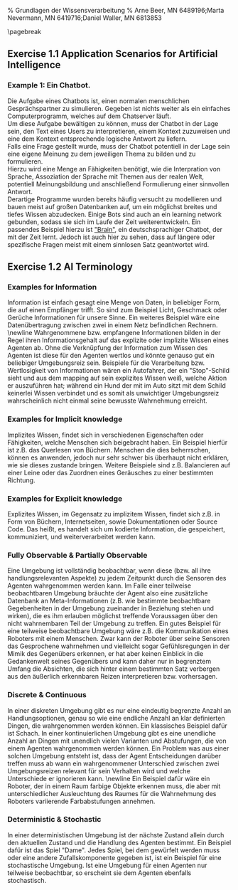 % Grundlagen der Wissensverarbeitung
% Arne Beer, MN 6489196;Marta Nevermann, MN 6419716;Daniel Waller, MN 6813853

\pagebreak

## Exercise 1.1 Application Scenarios for Artificial Intelligence

### Example 1: Ein Chatbot.
Die Aufgabe eines Chatbots ist, einen normalen menschlichen Gesprächspartner zu simulieren. Gegeben ist nichts weiter als ein einfaches Computerprogramm, welches auf dem Chatserver läuft.  
Um diese Aufgabe bewältigen zu können, muss der Chatbot in der Lage sein, den Text eines Users zu interpretieren, einem Kontext zuzuweisen und eine dem Kontext entsprechende logische Antwort zu liefern.  
Falls eine Frage gestellt wurde, muss der Chatbot potentiell in der Lage sein eine eigene Meinung zu dem jeweiligen Thema zu bilden und zu formulieren.  
Hierzu wird eine Menge an Fähigkeiten benötigt, wie die Interpration von Sprache, Assoziation der Sprache mit Themen aus der realen Welt, potentiell Meinungsbildung und anschließend Formulierung einer sinnvollen Antwort.  
Derartige Programme wurden bereits häufig versucht zu modellieren und bauen meist auf großen Datenbanken auf, um ein möglichst breites und tiefes Wissen abzudecken. Einige Bots sind auch an ein learning network gebunden, sodass sie sich im Laufe der Zeit weiterentwickeln.
Ein passendes Beispiel hierzu ist ["Brain"](http://www.thebot.de/about_brain.html), ein deutschsprachiger Chatbot, der mit der Zeit lernt. Jedoch ist auch hier zu sehen, dass auf längere oder spezifische Fragen meist mit einem sinnlosen Satz geantwortet wird.


## Exercise 1.2 AI Terminology

### Examples for Information
Information ist einfach gesagt eine Menge von Daten, in beliebiger Form, die auf einen Empfänger trifft. So sind zum Beispiel Licht, Geschmack oder Gerüche Informationen für unsere Sinne. Ein weiteres Beispiel wäre eine Datenübertragung zwischen zwei in einem Netz befindlichen Rechnern. \newline
Wahrgenommene bzw. empfangene Informationen bilden in der Regel ihren Informationsgehalt auf das explizite oder implizite Wissen eines Agenten ab. Ohne die Verknüpfung der Information zum Wissen des Agenten ist diese für den Agenten wertlos und könnte genauso gut ein beliebiger Umgebungsreiz sein.
Beispiele für die Verarbeitung bzw. Wertlosigkeit von Informationen wären ein Autofahrer, der ein "Stop"-Schild sieht und aus dem mapping auf sein explizites Wissen weiß, welche Aktion er auszuführen hat; während ein Hund der mit im Auto sitzt mit dem Schild keinerlei Wissen verbindet und es somit als unwichtiger Umgebungsreiz wahrscheinlich nicht einmal seine bewusste Wahrnehmung erreicht.

### Examples for Implicit knowledge
Implizites Wissen, findet sich in verschiedenen Eigenschaften oder Fähigkeiten, welche Menschen sich beigebracht haben. Ein Beispiel hierfür ist z.B. das Querlesen von Büchern. Menschen die dies beherrschen, können es anwenden, jedoch nur sehr schwer bis überhaupt nicht erklären, wie sie dieses zustande bringen. Weitere Beispiele sind z.B. Balancieren auf einer Leine oder das Zuordnen eines Geräusches zu einer bestimmten Richtung.

### Examples for Explicit knowledge
Explizites Wissen, im Gegensatz zu implizitem Wissen, findet sich z.B. in Form von Büchern, Internetseiten, sowie Dokumentationen oder Source Code. 
Das heißt, es handelt sich um kodierte Information, die gespeichert, kommuniziert, und weiterverarbeitet werden kann.

### Fully Observable & Partially Observable
Eine Umgebung ist vollständig beobachtbar, wenn diese (bzw. all ihre handlungsrelevanten Aspekte) zu jedem Zeitpunkt durch die Sensoren des Agenten wahrgenommen werden kann. Im Falle einer teilweise beobachtbaren Umgebung bräuchte der Agent also eine zusätzliche Datenbank an Meta-Informationen (z.B. wie bestimmte beobachtbare Gegebenheiten in der Umgebung zueinander in Beziehung stehen und wirken), die es ihm erlauben möglichst treffende Voraussagen über den nicht wahrnembaren Teil der Umgebung zu treffen. 
Ein gutes Beispiel für eine teilweise beobachtbare Umgebung wäre z.B. die Kommunikation eines Roboters mit einem Menschen. Zwar kann der Roboter über seine Sensoren das Gesprochene wahrnehmen und vielleicht sogar Gefühlsregungen in der Mimik des Gegenübers erkennen, er hat aber keinen Einblick in die Gedankenwelt seines Gegenübers und kann daher nur in begrenztem Umfang die Absichten, die sich hinter einem bestimmten Satz verbergen aus den äußerlich erkennbaren Reizen interpretieren bzw. vorhersagen.

### Discrete & Continuous
In einer diskreten Umgebung gibt es nur eine eindeutig begrenzte Anzahl an Handlungsoptionen, genau so wie eine endliche Anzahl an klar definierten Dingen, die wahrgenommen werden können. Ein klassisches Beispiel dafür ist Schach.
In einer kontinuierlichen Umgebung gibt es eine unendliche Anzahl an Dingen mit unendlich vielen Varianten und Abstufungen, die von einem Agenten wahrgenommen werden können. Ein Problem was aus einer solchen Umgebung entsteht ist, dass der Agent Entscheidungen darüber treffen muss ab wann ein wahrgenommener Unterschied zwischen zwei Umgebungsreizen relevant für sein Verhalten wird und welche Unterschiede er ignorieren kann.  \newline
Ein Beispiel dafür wäre ein Roboter, der in einem Raum farbige Objekte erkennen muss, die aber mit unterschiedlicher Ausleuchtung des Raumes für die Wahrnehmung des Roboters variierende Farbabstufungen annehmen.

### Deterministic & Stochastic
In einer deterministischen Umgebung ist der nächste Zustand allein durch den aktuellen Zustand und die Handlung des Agenten bestimmt. Ein Beispiel dafür ist das Spiel "Dame". Jedes Spiel, bei dem gewürfelt werden muss oder eine andere Zufallskomponente gegeben ist, ist ein Beispiel für eine stochastische Umgebung. Ist eine Umgebung für einen Agenten nur teilweise beobachtbar, so erscheint sie dem Agenten ebenfalls stochastisch.




